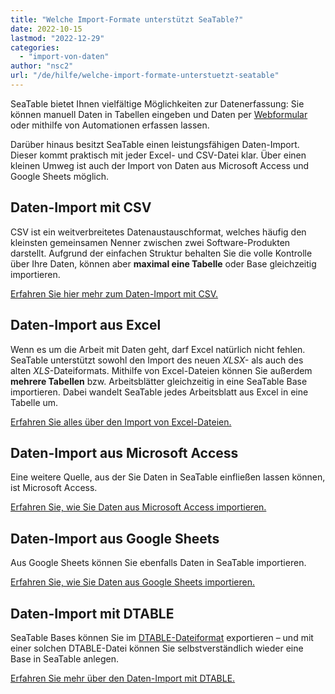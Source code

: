 ```yaml
---
title: "Welche Import-Formate unterstützt SeaTable?"
date: 2022-10-15
lastmod: "2022-12-29"
categories: 
  - "import-von-daten"
author: "nsc2"
url: "/de/hilfe/welche-import-formate-unterstuetzt-seatable"
---
```


SeaTable bietet Ihnen vielfältige Möglichkeiten zur Datenerfassung: Sie können manuell Daten in Tabellen eingeben und Daten per [Webformular](https://seatable.io/docs/seatable-nutzen/webformulare/) oder mithilfe von Automationen erfassen lassen.

Darüber hinaus besitzt SeaTable einen leistungsfähigen Daten-Import. Dieser kommt praktisch mit jeder Excel- und CSV-Datei klar. Über einen kleinen Umweg ist auch der Import von Daten aus Microsoft Access und Google Sheets möglich.

## Daten-Import mit CSV

CSV ist ein weitverbreitetes Datenaustauschformat, welches häufig den kleinsten gemeinsamen Nenner zwischen zwei Software-Produkten darstellt. Aufgrund der einfachen Struktur behalten Sie die volle Kontrolle über Ihre Daten, können aber **maximal eine Tabelle** oder Base gleichzeitig importieren.

[Erfahren Sie hier mehr zum Daten-Import mit CSV.](https://seatable.io/docs/import-von-daten/daten-import-mithilfe-von-csv-in-seatable/)

## Daten-Import aus Excel

Wenn es um die Arbeit mit Daten geht, darf Excel natürlich nicht fehlen. SeaTable unterstützt sowohl den Import des neuen _XLSX-_ als auch des alten _XLS_\-Dateiformats. Mithilfe von Excel-Dateien können Sie außerdem **mehrere Tabellen** bzw. Arbeitsblätter gleichzeitig in eine SeaTable Base importieren. Dabei wandelt SeaTable jedes Arbeitsblatt aus Excel in eine Tabelle um.

[Erfahren Sie alles über den Import von Excel-Dateien.](https://seatable.io/docs/import-von-daten/import-von-excel-dateien-in-seatable/)

## Daten-Import aus Microsoft Access

Eine weitere Quelle, aus der Sie Daten in SeaTable einfließen lassen können, ist Microsoft Access.

[Erfahren Sie, wie Sie Daten aus Microsoft Access importieren.](https://seatable.io/docs/import-von-daten/daten-import-aus-microsoft-access-in-seatable/)

## Daten-Import aus Google Sheets

Aus Google Sheets können Sie ebenfalls Daten in SeaTable importieren.

[Erfahren Sie, wie Sie Daten aus Google Sheets importieren.](https://seatable.io/docs/import-von-daten/daten-import-aus-google-sheets-in-seatable/)

## Daten-Import mit DTABLE

SeaTable Bases können Sie im [DTABLE-Dateiformat](https://seatable.io/docs/expertenwissen/dtable-dateiformat/) exportieren – und mit einer solchen DTABLE-Datei können Sie selbstverständlich wieder eine Base in SeaTable anlegen.

[Erfahren Sie mehr über den Daten-Import mit DTABLE.](https://seatable.io/docs/import-von-daten/erstellen-einer-base-aus-einer-dtable-datei/)
